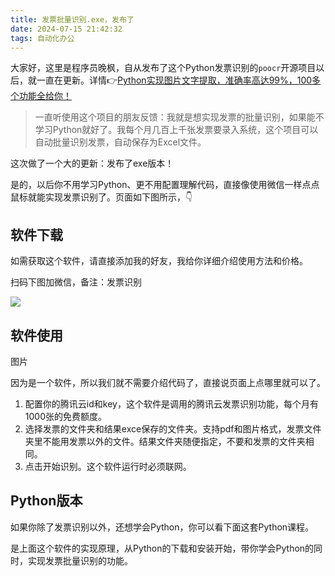 ```yaml
---
title: 发票批量识别.exe，发布了
date: 2024-07-15 21:42:32
tags: 自动化办公
---
```


大家好，这里是程序员晚枫，自从发布了这个Python发票识别的``poocr``开源项目以后，就一直在更新。详情👉[Python实现图片文字提取，准确率高达99%，100多个功能全给你！](https://mp.weixin.qq.com/s/tg-0yuItjZj0O0UEksl5ag)

> 一直听使用这个项目的朋友反馈：我就是想实现发票的批量识别，如果能不学习Python就好了。我每个月几百上千张发票要录入系统，这个项目可以自动批量识别发票，自动保存为Excel文件。

这次做了一个大的更新：发布了exe版本！

是的，以后你不用学习Python、更不用配置理解代码，直接像使用微信一样点点鼠标就能实现发票识别了。页面如下图所示，👇

## 软件下载

如需获取这个软件，请直接添加我的好友，我给你详细介绍使用方法和价格。

扫码下图加微信，备注：发票识别

![](https://python-office-1300615378.cos.ap-chongqing.myqcloud.com/wechat/wechat.jpg)


## 软件使用

图片

因为是一个软件，所以我们就不需要介绍代码了，直接说页面上点哪里就可以了。

1. 配置你的腾讯云id和key，这个软件是调用的腾讯云发票识别功能，每个月有1000张的免费额度。
2. 选择发票的文件夹和结果exce保存的文件夹。支持pdf和图片格式，发票文件夹里不能用发票以外的文件。结果文件夹随便指定，不要和发票的文件夹相同。
3. 点击开始识别。这个软件运行时必须联网。

## Python版本

如果你除了发票识别以外，还想学会Python，你可以看下面这套Python课程。

是上面这个软件的实现原理，从Python的下载和安装开始，带你学会Python的同时，实现发票批量识别的功能。

